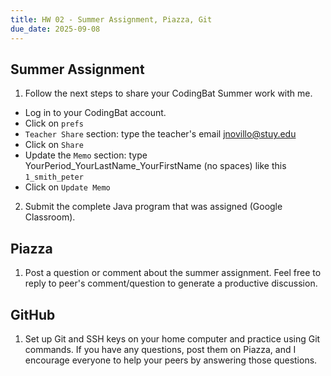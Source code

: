 ```yaml
---
title: HW 02 - Summer Assignment, Piazza, Git
due_date: 2025-09-08
---
```


## Summer Assignment

1. Follow the next steps to share your CodingBat Summer work with me.
  * Log in to your CodingBat account.
  * Click on ```prefs```
  * ```Teacher Share``` section: type the teacher's email jnovillo@stuy.edu
  * Click on ```Share```
  * Update the ```Memo``` section: type YourPeriod_YourLastName_YourFirstName (no spaces) like this ```1_smith_peter```
  * Click on ```Update Memo```
2. Submit the complete Java program that was assigned (Google Classroom).

## Piazza

1. Post a question or comment about the summer assignment. Feel free to reply to peer's comment/question to generate a productive discussion.


## GitHub

1. Set up Git and SSH keys on your home computer and practice using Git commands. If you have any questions, post them on Piazza, and I encourage everyone to help your peers by answering those questions.

